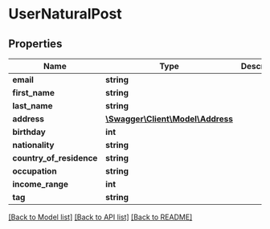 # UserNaturalPost

## Properties
Name | Type | Description | Notes
------------ | ------------- | ------------- | -------------
**email** | **string** |  | [optional] 
**first_name** | **string** |  | [optional] 
**last_name** | **string** |  | [optional] 
**address** | [**\Swagger\Client\Model\Address**](Address.md) |  | [optional] 
**birthday** | **int** |  | [optional] 
**nationality** | **string** |  | [optional] 
**country_of_residence** | **string** |  | [optional] 
**occupation** | **string** |  | [optional] 
**income_range** | **int** |  | [optional] 
**tag** | **string** |  | [optional] 

[[Back to Model list]](../README.md#documentation-for-models) [[Back to API list]](../README.md#documentation-for-api-endpoints) [[Back to README]](../README.md)


